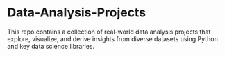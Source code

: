 # Data-Analysis-Projects
This repo contains a collection of real-world data analysis projects that explore, visualize, and derive insights from diverse datasets using Python and key data science libraries.
